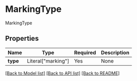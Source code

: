 # MarkingType

MarkingType

## Properties
| Name | Type | Required | Description |
| ------------ | ------------- | ------------- | ------------- |
**type** | Literal["marking"] | Yes | None |


[[Back to Model list]](../../README.md#documentation-for-models) [[Back to API list]](../../README.md#documentation-for-api-endpoints) [[Back to README]](../../README.md)
